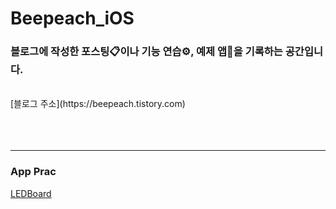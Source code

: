 # Beepeach_iOS
### 블로그에 작성한 포스팅📋이나 기능 연습⚙️, 예제 앱📱을 기록하는 공간입니다.
<br/>
[블로그 주소](https://beepeach.tistory.com)
<br/><br/> <br/><br/>   

***
### App Prac
[LEDBoard](https://github.com/Beepeach/Beepeach_iOS/tree/main/AppPrac/LEDBoard)
